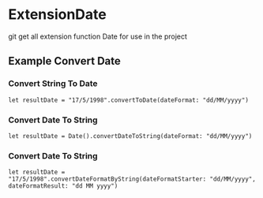 # ExtensionDate
git get all extension function Date for use in the project  

## Example Convert Date

### Convert String To Date 
```
let resultDate = "17/5/1998".convertToDate(dateFormat: "dd/MM/yyyy")
```
### Convert Date To String
```
let resultDate = Date().convertDateToString(dateFormat: "dd/MM/yyyy")
```

### Convert Date To String
```
let resultDate = "17/5/1998".convertDateFormatByString(dateFormatStarter: "dd/MM/yyyy", dateFormatResult: "dd MM yyyy")
```
